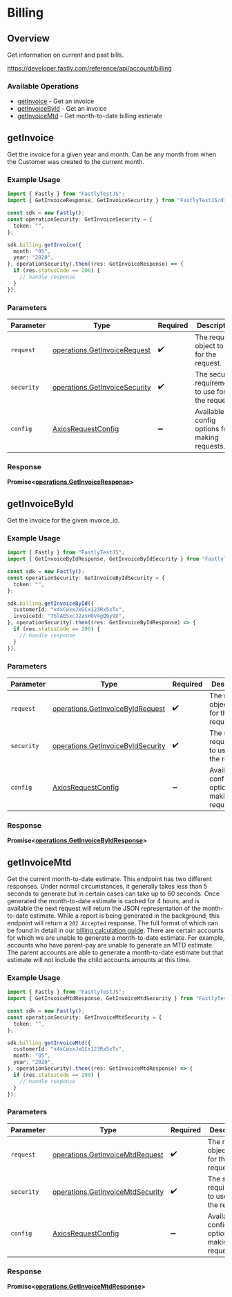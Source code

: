 # Billing

## Overview

Get information on current and past bills.

<https://developer.fastly.com/reference/api/account/billing>
### Available Operations

* [getInvoice](#getinvoice) - Get an invoice
* [getInvoiceById](#getinvoicebyid) - Get an invoice
* [getInvoiceMtd](#getinvoicemtd) - Get month-to-date billing estimate

## getInvoice

Get the invoice for a given year and month. Can be any month from when the Customer was created to the current month.

### Example Usage

```typescript
import { Fastly } from "FastlyTestJS";
import { GetInvoiceResponse, GetInvoiceSecurity } from "FastlyTestJS/dist/sdk/models/operations";

const sdk = new Fastly();
const operationSecurity: GetInvoiceSecurity = {
  token: "",
};

sdk.billing.getInvoice({
  month: "05",
  year: "2020",
}, operationSecurity).then((res: GetInvoiceResponse) => {
  if (res.statusCode == 200) {
    // handle response
  }
});
```

### Parameters

| Parameter                                                                      | Type                                                                           | Required                                                                       | Description                                                                    |
| ------------------------------------------------------------------------------ | ------------------------------------------------------------------------------ | ------------------------------------------------------------------------------ | ------------------------------------------------------------------------------ |
| `request`                                                                      | [operations.GetInvoiceRequest](../../models/operations/getinvoicerequest.md)   | :heavy_check_mark:                                                             | The request object to use for the request.                                     |
| `security`                                                                     | [operations.GetInvoiceSecurity](../../models/operations/getinvoicesecurity.md) | :heavy_check_mark:                                                             | The security requirements to use for the request.                              |
| `config`                                                                       | [AxiosRequestConfig](https://axios-http.com/docs/req_config)                   | :heavy_minus_sign:                                                             | Available config options for making requests.                                  |


### Response

**Promise<[operations.GetInvoiceResponse](../../models/operations/getinvoiceresponse.md)>**


## getInvoiceById

Get the invoice for the given invoice_id.

### Example Usage

```typescript
import { Fastly } from "FastlyTestJS";
import { GetInvoiceByIdResponse, GetInvoiceByIdSecurity } from "FastlyTestJS/dist/sdk/models/operations";

const sdk = new Fastly();
const operationSecurity: GetInvoiceByIdSecurity = {
  token: "",
};

sdk.billing.getInvoiceById({
  customerId: "x4xCwxxJxGCx123Rx5xTx",
  invoiceId: "7SlAESxcJ2zxHOV4gQ9y9X",
}, operationSecurity).then((res: GetInvoiceByIdResponse) => {
  if (res.statusCode == 200) {
    // handle response
  }
});
```

### Parameters

| Parameter                                                                              | Type                                                                                   | Required                                                                               | Description                                                                            |
| -------------------------------------------------------------------------------------- | -------------------------------------------------------------------------------------- | -------------------------------------------------------------------------------------- | -------------------------------------------------------------------------------------- |
| `request`                                                                              | [operations.GetInvoiceByIdRequest](../../models/operations/getinvoicebyidrequest.md)   | :heavy_check_mark:                                                                     | The request object to use for the request.                                             |
| `security`                                                                             | [operations.GetInvoiceByIdSecurity](../../models/operations/getinvoicebyidsecurity.md) | :heavy_check_mark:                                                                     | The security requirements to use for the request.                                      |
| `config`                                                                               | [AxiosRequestConfig](https://axios-http.com/docs/req_config)                           | :heavy_minus_sign:                                                                     | Available config options for making requests.                                          |


### Response

**Promise<[operations.GetInvoiceByIdResponse](../../models/operations/getinvoicebyidresponse.md)>**


## getInvoiceMtd

Get the current month-to-date estimate. This endpoint has two different responses. Under normal circumstances, it generally takes less than 5 seconds to generate but in certain cases can take up to 60 seconds. Once generated the month-to-date estimate is cached for 4 hours, and is available the next request will return the JSON representation of the month-to-date estimate. While a report is being generated in the background, this endpoint will return a `202 Accepted` response. The full format of which can be found in detail in our [billing calculation guide](https://docs.fastly.com/en/guides/how-we-calculate-your-bill). There are certain accounts for which we are unable to generate a month-to-date estimate. For example, accounts who have parent-pay are unable to generate an MTD estimate. The parent accounts are able to generate a month-to-date estimate but that estimate will not include the child accounts amounts at this time.

### Example Usage

```typescript
import { Fastly } from "FastlyTestJS";
import { GetInvoiceMtdResponse, GetInvoiceMtdSecurity } from "FastlyTestJS/dist/sdk/models/operations";

const sdk = new Fastly();
const operationSecurity: GetInvoiceMtdSecurity = {
  token: "",
};

sdk.billing.getInvoiceMtd({
  customerId: "x4xCwxxJxGCx123Rx5xTx",
  month: "05",
  year: "2020",
}, operationSecurity).then((res: GetInvoiceMtdResponse) => {
  if (res.statusCode == 200) {
    // handle response
  }
});
```

### Parameters

| Parameter                                                                            | Type                                                                                 | Required                                                                             | Description                                                                          |
| ------------------------------------------------------------------------------------ | ------------------------------------------------------------------------------------ | ------------------------------------------------------------------------------------ | ------------------------------------------------------------------------------------ |
| `request`                                                                            | [operations.GetInvoiceMtdRequest](../../models/operations/getinvoicemtdrequest.md)   | :heavy_check_mark:                                                                   | The request object to use for the request.                                           |
| `security`                                                                           | [operations.GetInvoiceMtdSecurity](../../models/operations/getinvoicemtdsecurity.md) | :heavy_check_mark:                                                                   | The security requirements to use for the request.                                    |
| `config`                                                                             | [AxiosRequestConfig](https://axios-http.com/docs/req_config)                         | :heavy_minus_sign:                                                                   | Available config options for making requests.                                        |


### Response

**Promise<[operations.GetInvoiceMtdResponse](../../models/operations/getinvoicemtdresponse.md)>**


